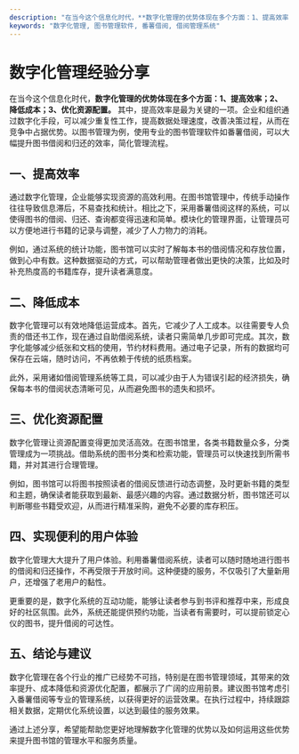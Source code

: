 ```yaml
---
description: "在当今这个信息化时代，**数字化管理的优势体现在多个方面：1、提高效率；2、降低成本；3、优化资源配置。** 其中，提高效率是最为关键的一项。企业和组织通过数字化手段，可以减少重复性工作，提高数据处理速度，改善决策过程，从而在竞争中占据优势。以图书管理为例，使用专业的图书管理软件如番薯借阅，可以大幅提升图书借阅和归还的效率，简化管理流程。"
keywords: "数字化管理, 图书管理软件, 番薯借阅, 借阅管理系统"
---
```

# 数字化管理经验分享

在当今这个信息化时代，**数字化管理的优势体现在多个方面：1、提高效率；2、降低成本；3、优化资源配置。** 其中，提高效率是最为关键的一项。企业和组织通过数字化手段，可以减少重复性工作，提高数据处理速度，改善决策过程，从而在竞争中占据优势。以图书管理为例，使用专业的图书管理软件如番薯借阅，可以大幅提升图书借阅和归还的效率，简化管理流程。

## 一、提高效率

通过数字化管理，企业能够实现资源的高效利用。在图书馆管理中，传统手动操作往往导致信息滞后，不易查找和统计。相比之下，采用番薯借阅这样的系统，可以使得图书的借阅、归还、查询都变得迅速和简单。模块化的管理界面，让管理员可以方便地进行书籍的记录与调整，减少了人力物力的消耗。

例如，通过系统的统计功能，图书馆可以实时了解每本书的借阅情况和存放位置，做到心中有数。这种数据驱动的方式，可以帮助管理者做出更快的决策，比如及时补充热度高的书籍库存，提升读者满意度。

## 二、降低成本

数字化管理可以有效地降低运营成本。首先，它减少了人工成本。以往需要专人负责的借还书工作，现在通过自助借阅系统，读者只需简单几步即可完成。其次，数字化能够减少纸张和文档的使用，节约材料费用。通过电子记录，所有的数据均可保存在云端，随时访问，不再依赖于传统的纸质档案。

此外，采用诸如借阅管理系统等工具，可以减少由于人为错误引起的经济损失，确保每本书的借阅状态清晰可见，从而避免图书的遗失和损坏。

## 三、优化资源配置

数字化管理让资源配置变得更加灵活高效。在图书馆里，各类书籍数量众多，分类管理成为一项挑战。借助系统的图书分类和检索功能，管理员可以快速找到所需书籍，并对其进行合理管理。

例如，图书馆可以将图书按照读者的借阅反馈进行动态调整，及时更新书籍的类型和主题，确保读者能获取到最新、最感兴趣的内容。通过数据分析，图书馆还可以判断哪些书籍受欢迎，从而进行精准采购，避免不必要的库存积压。

## 四、实现便利的用户体验

数字化管理大大提升了用户体验。利用番薯借阅系统，读者可以随时随地进行图书的借阅和归还操作，不再受限于开放时间。这种便捷的服务，不仅吸引了大量新用户，还增强了老用户的黏性。

更重要的是，数字化系统的互动功能，能够让读者参与到书评和推荐中来，形成良好的社区氛围。此外，系统还能提供预约功能，当读者有需要时，可以提前锁定心仪的图书，提升借阅的可达性。

## 五、结论与建议

数字化管理在各个行业的推广已经势不可挡，特别是在图书管理领域，其带来的效率提升、成本降低和资源优化配置，都展示了广阔的应用前景。建议图书馆考虑引入番薯借阅等专业的管理系统，以获得更好的运营效果。在执行过程中，持续跟踪相关数据，定期优化系统设置，以达到最佳的服务效果。

通过上述分享，希望能帮助您更好地理解数字化管理的优势以及如何运用这些优势来提升图书馆的管理水平和服务质量。
